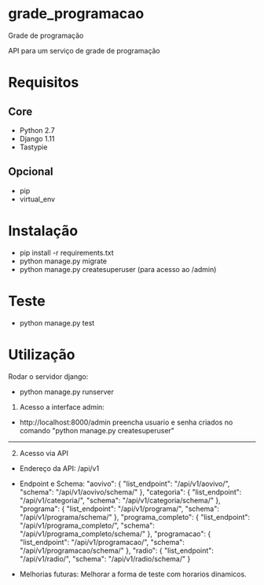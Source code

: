 # grade_programacao
Grade de programação

API para um serviço de grade de programação

Requisitos
==========

Core
----
* Python 2.7
* Django 1.11
* Tastypie

Opcional
--------
* pip
* virtual_env 

Instalação
==========
* pip install -r requirements.txt
* python manage.py migrate
* python manage.py createsuperuser (para acesso ao /admin)

Teste
=====
* python manage.py test

Utilização
==========
Rodar o servidor django:
* python manage.py runserver

1. Acesso a interface admin:
* http://localhost:8000/admin
preencha usuario e senha criados no comando "python manage.py createsuperuser"


------

2. Acesso via API

* Endereço da API:
  /api/v1
  
  
* Endpoint e Schema:
    "aovivo": {
        "list_endpoint": "/api/v1/aovivo/",
        "schema": "/api/v1/aovivo/schema/"
    },
    "categoria": {
        "list_endpoint": "/api/v1/categoria/",
        "schema": "/api/v1/categoria/schema/"
    },
    "programa": {
        "list_endpoint": "/api/v1/programa/",
        "schema": "/api/v1/programa/schema/"
    },
    "programa_completo": {
        "list_endpoint": "/api/v1/programa_completo/",
        "schema": "/api/v1/programa_completo/schema/"
    },
    "programacao": {
        "list_endpoint": "/api/v1/programacao/",
        "schema": "/api/v1/programacao/schema/"
    },
    "radio": {
        "list_endpoint": "/api/v1/radio/",
        "schema": "/api/v1/radio/schema/"
    }

* Melhorias futuras:
Melhorar a forma de teste com horarios dinamicos.
